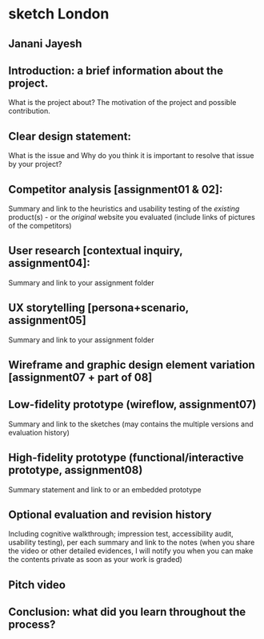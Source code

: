 # sketch London
## Janani Jayesh
## Introduction: a brief information about the project. 
What is the project about? The motivation of the project and possible contribution.
## Clear design statement: 
What is the issue and Why do you think it is important to resolve that issue by your project? 
## Competitor analysis [assignment01 & 02]:
Summary and link to the heuristics and usability testing of the *existing* product(s) - or the *original* website you evaluated (include links of pictures of the competitors)
## User research [contextual inquiry, assignment04]:
Summary and link to your assignment folder
## UX storytelling [persona+scenario, assignment05]
Summary and link to your assignment folder
## Wireframe and graphic design element variation [assignment07 + part of 08]
## Low-fidelity prototype (wireflow, assignment07)
Summary and link to the sketches (may contains the multiple versions and evaluation history)
## High-fidelity prototype (functional/interactive prototype, assignment08)
Summary statement and link to or an embedded prototype
## Optional evaluation and revision history 
Including cognitive walkthrough; impression test, accessibility audit, usability testing), per each summary and link to the notes (when you share the video or other detailed evidences, I will notify you when you can make the contents private as soon as your work is graded)
## Pitch video 
## Conclusion: what did you learn throughout the process?

